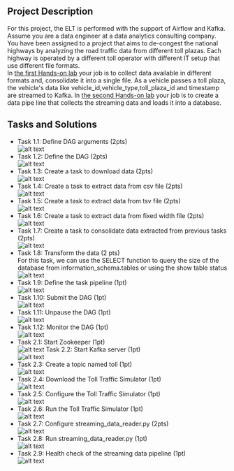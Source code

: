## Project Description
For this project, the ELT is performed with the support of Airflow and Kafka. Assume you are a data engineer at a data analytics consulting company. You have been assigned to a project that aims to de-congest the national highways by analyzing the road traffic data from different toll plazas. Each highway is operated by a different toll operator with different IT setup that use different file formats.  
In [the first Hands-on lab](https://github.com/As2909/IBM-Data-Engineering-Specialization-Coursera/blob/main/Course%2008%20ETL%20and%20Data%20Pipelines%20with%20Shell%2C%20Airflow%20and%20Kafka/Week%205/Part1.pdf) your job is to collect data available in different formats and, consolidate it into a single file. As a vehicle passes a toll plaza, the vehicle's data like vehicle_id,vehicle_type,toll_plaza_id and timestamp are streamed to Kafka. In [the second Hands-on lab](https://github.com/As2909/IBM-Data-Engineering-Specialization-Coursera/blob/main/Course%2008%20ETL%20and%20Data%20Pipelines%20with%20Shell%2C%20Airflow%20and%20Kafka/Week%205/Part2.pdf) your job is to create a data pipe line that collects the streaming data and loads it into a database.

## Tasks and Solutions
- Task 1.1: Define DAG arguments (2pts)\
![alt text](https://github.com/As2909/IBM-Data-Engineering-Specialization-Coursera/blob/main/Course%2008%20ETL%20and%20Data%20Pipelines%20with%20Shell%2C%20Airflow%20and%20Kafka/Week%205/dag_args.png)
- Task 1.2: Define the DAG (2pts)\
![alt text](https://github.com/As2909/IBM-Data-Engineering-Specialization-Coursera/blob/main/Course%2008%20ETL%20and%20Data%20Pipelines%20with%20Shell%2C%20Airflow%20and%20Kafka/Week%205/dag_definition.png)
- Task 1.3: Create a task to download data (2pts)\
![alt text](https://github.com/As2909/IBM-Data-Engineering-Specialization-Coursera/blob/main/Course%2008%20ETL%20and%20Data%20Pipelines%20with%20Shell%2C%20Airflow%20and%20Kafka/Week%205/unzip_data.png)
- Task 1.4: Create a task to extract data from csv file (2pts)\
![alt text](https://github.com/As2909/IBM-Data-Engineering-Specialization-Coursera/blob/main/Course%2008%20ETL%20and%20Data%20Pipelines%20with%20Shell%2C%20Airflow%20and%20Kafka/Week%205/extract_data_from_csv.png)
- Task 1.5: Create a task to extract data from tsv file (2pts)\
![alt text](https://github.com/As2909/IBM-Data-Engineering-Specialization-Coursera/blob/main/Course%2008%20ETL%20and%20Data%20Pipelines%20with%20Shell%2C%20Airflow%20and%20Kafka/Week%205/extract_data_from_tsv.png)
- Task 1.6: Create a task to extract data from fixed width file (2pts)\
![alt text](https://github.com/As2909/IBM-Data-Engineering-Specialization-Coursera/blob/main/Course%2008%20ETL%20and%20Data%20Pipelines%20with%20Shell%2C%20Airflow%20and%20Kafka/Week%205/extract_data_from_fixed_width.png)
- Task 1.7: Create a task to consolidate data extracted from previous tasks (2pts)\
![alt text](https://github.com/As2909/IBM-Data-Engineering-Specialization-Coursera/blob/main/Course%2008%20ETL%20and%20Data%20Pipelines%20with%20Shell%2C%20Airflow%20and%20Kafka/Week%205/consolidate_data.jpg.png)
- Task 1.8: Transform the data (2 pts)\
For this task, we can use the SELECT function to query the size of the database from information_schema.tables or using the show table status\
![alt text](https://github.com/As2909/IBM-Data-Engineering-Specialization-Coursera/blob/main/Course%2008%20ETL%20and%20Data%20Pipelines%20with%20Shell%2C%20Airflow%20and%20Kafka/Week%205/transform.png)
- Task 1.9: Define the task pipeline (1pt)\
![alt text](https://github.com/As2909/IBM-Data-Engineering-Specialization-Coursera/blob/main/Course%2008%20ETL%20and%20Data%20Pipelines%20with%20Shell%2C%20Airflow%20and%20Kafka/Week%205/task_pipeline.png)
- Task 1.10: Submit the DAG (1pt)\
![alt text](https://github.com/As2909/IBM-Data-Engineering-Specialization-Coursera/blob/main/Course%2008%20ETL%20and%20Data%20Pipelines%20with%20Shell%2C%20Airflow%20and%20Kafka/Week%205/submit_dag.jpg.png)
- Task 1.11: Unpause the DAG (1pt)\
![alt text](https://github.com/As2909/IBM-Data-Engineering-Specialization-Coursera/blob/main/Course%2008%20ETL%20and%20Data%20Pipelines%20with%20Shell%2C%20Airflow%20and%20Kafka/Week%205/unpause_dag.png)
- Task 1.12: Monitor the DAG (1pt)\
![alt text](https://github.com/As2909/IBM-Data-Engineering-Specialization-Coursera/blob/main/Course%2008%20ETL%20and%20Data%20Pipelines%20with%20Shell%2C%20Airflow%20and%20Kafka/Week%205/dag_runs.png)
- Task 2.1: Start Zookeeper (1pt)\
![alt text](https://github.com/As2909/IBM-Data-Engineering-Specialization-Coursera/blob/main/Course%2008%20ETL%20and%20Data%20Pipelines%20with%20Shell%2C%20Airflow%20and%20Kafka/Week%205/start_zookeeper.png)
Task 2.2: Start Kafka server (1pt)\
![alt text](https://github.com/As2909/IBM-Data-Engineering-Specialization-Coursera/blob/main/Course%2008%20ETL%20and%20Data%20Pipelines%20with%20Shell%2C%20Airflow%20and%20Kafka/Week%205/start_kafka.png)
- Task 2.3: Create a topic named toll (1pt)\
![alt text](https://github.com/As2909/IBM-Data-Engineering-Specialization-Coursera/blob/main/Course%2008%20ETL%20and%20Data%20Pipelines%20with%20Shell%2C%20Airflow%20and%20Kafka/Week%205/create_toll_topic.png)
- Task 2.4: Download the Toll Traffic Simulator (1pt)\
![alt text](https://github.com/As2909/IBM-Data-Engineering-Specialization-Coursera/blob/main/Course%2008%20ETL%20and%20Data%20Pipelines%20with%20Shell%2C%20Airflow%20and%20Kafka/Week%205/download_simulator.png)
- Task 2.5: Configure the Toll Traffic Simulator (1pt)\
![alt text](https://github.com/As2909/IBM-Data-Engineering-Specialization-Coursera/blob/main/Course%2008%20ETL%20and%20Data%20Pipelines%20with%20Shell%2C%20Airflow%20and%20Kafka/Week%205/configure_simulator.png)
- Task 2.6: Run the Toll Traffic Simulator (1pt)\
![alt text](https://github.com/As2909/IBM-Data-Engineering-Specialization-Coursera/blob/main/Course%2008%20ETL%20and%20Data%20Pipelines%20with%20Shell%2C%20Airflow%20and%20Kafka/Week%205/simulator_output.png)
- Task 2.7: Configure streaming_data_reader.py (2pts)\
![alt text](https://github.com/As2909/IBM-Data-Engineering-Specialization-Coursera/blob/main/Course%2008%20ETL%20and%20Data%20Pipelines%20with%20Shell%2C%20Airflow%20and%20Kafka/Week%205/streaming_reader_code.png)
- Task 2.8: Run streaming_data_reader.py (1pt)\
![alt text](https://github.com/As2909/IBM-Data-Engineering-Specialization-Coursera/blob/main/Course%2008%20ETL%20and%20Data%20Pipelines%20with%20Shell%2C%20Airflow%20and%20Kafka/Week%205/data_reader_output.png)
- Task 2.9: Health check of the streaming data pipeline (1pt)\
![alt text](https://github.com/As2909/IBM-Data-Engineering-Specialization-Coursera/blob/main/Course%2008%20ETL%20and%20Data%20Pipelines%20with%20Shell%2C%20Airflow%20and%20Kafka/Week%205/output_rows.png)
